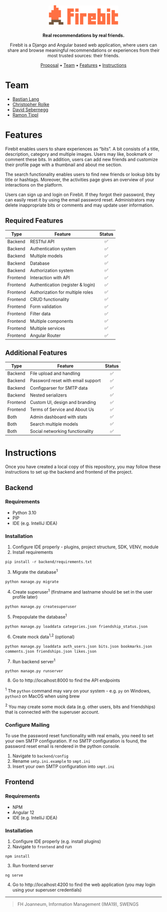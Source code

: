 <h1 align="center">
    <img src="frontend/src/assets/firebit-logo-full.svg" height="62px">
</h1>

<p align="center">
<b>Real recommendations by real friends.</b>
</p>

<p align="center">
Firebit is a Django and Angular based web application, where users can share and browse meaningful recommendations or experiences from their most trusted sources: their friends.
</p>

<p align="center">
  <a href="https://www.dropbox.com/s/2wr57ehgqwck8si/G6_Project_Proposal.pdf?dl=0">Proposal</a> •
  <a href="#team">Team</a> •
  <a href="#features">Features</a> •
  <a href="#instructions">Instructions</a>
</p>

# Team

- <a href="https://github.com/xeeija">Bastian Lang</a>
- <a href="https://github.com/rolkef">Christopher Rolke</a>
- <a href="https://github.com/DavidSeb2020">David Sebernegg</a>
- <a href="https://github.com/ramontip">Ramon Tippl</a></b>


# Features

Firebit enables users to share experiences as “bits”. A bit consists of a title, description, category and multiple images. Users may like, bookmark or comment these bits. In addition, users can add new friends and customize their profile page with a thumbnail and about me section. 

The search functionality enables users to find new friends or lookup bits by title or hashtags. Moreover, the activities page gives an overview of your interactions on the platform. 

Users can sign up and login on Firebit. If they forgot their password, they can easily reset it by using the email password reset. Administrators may delete inappropriate bits or comments and may update user information.

## Required Features

| Type                  | Feature                           | Status              |
|-----------------------|-----------------------------------|:-------------------:|
| Backend               | RESTful API                       | :white_check_mark:  |
| Backend               | Authentication system             | :white_check_mark:  |
| Backend               | Multiple models                   | :white_check_mark:  |
| Backend               | Database                          | :white_check_mark:  |
| Backend               | Authorization system              | :white_check_mark:  |
| Frontend              | Interaction with API              | :white_check_mark:  |
| Frontend              | Authentication (register & login) | :white_check_mark:  |
| Frontend              | Authorization for multiple roles  | :white_check_mark:  |
| Frontend              | CRUD functionality                | :white_check_mark:  |
| Frontend              | Form validation                   | :white_check_mark:  |
| Frontend              | Filter data                       | :white_check_mark:  |
| Frontend              | Multiple components               | :white_check_mark:  |
| Frontend              | Multiple services                 | :white_check_mark:  |
| Frontend              | Angular Router                    | :white_check_mark:  |

## Additional Features
| Type                  |              Feature              | Status              |
|-----------------------|-----------------------------------|:-------------------:|
| Backend               | File upload and handling          | :white_check_mark:  |
| Backend               | Password reset with email support | :white_check_mark:  |
| Backend               | Configparser for SMTP data        | :white_check_mark:  |
| Backend               | Nested serializers                | :white_check_mark:  |
| Frontend              | Custom UI, design and branding    | :white_check_mark:  |
| Frontend              | Terms of Service and About Us     | :white_check_mark:  |
| Both                  | Admin dashboard with stats        | :white_check_mark:  |
| Both                  | Search multiple models            | :white_check_mark:  |
| Both                  | Social networking functionality   | :white_check_mark:  |

# Instructions

Once you have created a local copy of this repository, you may follow these instructions to set up the backend and frontend of the project. 

## Backend

### Requirements

- Python 3.10
- PIP
- IDE (e.g. IntelliJ IDEA)

### Installation

1. Configure IDE properly - plugins, project structure, SDK, VENV, module
2. Install requirements
````
pip install -r backend/requirements.txt
````
3. Migrate the database<sup>1</sup>
````
python manage.py migrate
````
4. Create superuser<sup>1</sup> (firstname and lastname should be set in the user profile later)
````
python manage.py createsuperuser
````
5. Prepopulate the database<sup>1</sup>
````
python manage.py loaddata categories.json friendship_status.json
````
6. Create mock data<sup>1,2</sup> (optional)
````
python manage.py loaddata auth_users.json bits.json bookmarks.json comments.json friendships.json likes.json
````
7. Run backend server<sup>1</sup>
````
python manage.py runserver
````
8. Go to http://localhost:8000 to find the API endpoints

<sup>1</sup> The `python` command may vary on your system - e.g. `py` on Windows, `python3` on MacOS when using brew

<sup>2</sup> You may create some mock data (e.g. other users, bits and friendships) that is connected with the superuser account.

### Configure Mailing

To use the password reset functionality with real emails, you need to set your own SMTP configuration. If no SMTP configuration is found, the password reset email is rendered in the python console.
1. Navigate to `backend/config`
2. Rename `smtp.ini.example` to `smpt.ini`
3. Insert your own SMTP configuration into `smpt.ini`


## Frontend

### Requirements

- NPM
- Angular 12
- IDE (e.g. IntelliJ IDEA)

### Installation

1. Configure IDE properly (e.g. install plugins)
2. Navigate to `frontend` and run
```` 
npm install
````
3. Run frontend server
````
ng serve
````
4. Go to http://localhost:4200 to find the web application (you may login using your superuser credentials)

---
> FH Joanneum, Information Management (IMA19), SWENGS